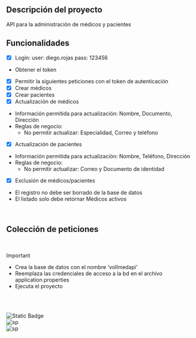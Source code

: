 ## Descripción del proyecto
API para la administración de médicos y pacientes

## Funcionalidades
- [x] Login: user: diego.rojas  pass: 123456
* Obtener el token
- [x] Permitir la siguientes peticiones con el token de autenticación
- [x] Crear médicos
- [x] Crear pacientes
- [x] Actualización de médicos
* Información permitida para actualización: Nombre, Documento, Dirección
* Reglas de negocio:
  * No permitir actualizar: Especialidad, Correo y teléfono

- [x] Actualización de pacientes
* Información permitida para actualización: Nombre, Teléfono, Dirección
* Reglas de negocio:
  * No permitir actualizar: Correo y Documento de identidad

- [x] Exclusión de médicos/pacientes
* El registro no debe ser borrado de la base de datos
* El listado solo debe retornar Médicos activos


</br>

## Colección de peticiones


</br>

>[!IMPORTANT]
>* Crea la base de datos con el nombre 'vollmedapi'
>* Reemplaza las credenciales de acceso a la bd en el archivo application.properties
>* Ejecuta el proyecto

</br>
</br>

![Static Badge](https://img.shields.io/badge/java-white?style=for-the-badge&logo=openjdk&logoColor=white&labelColor=black)
</br>
![sp](https://img.shields.io/badge/SPRINGBOOT-white?style=for-the-badge&logo=spring&logoColor=white&labelColor=%236DB33F)
</br>
![sp](https://img.shields.io/badge/mysql-white?style=for-the-badge&logo=mysql&logoColor=white&labelColor=4169E1)



